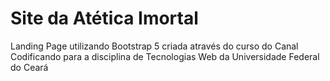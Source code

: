 # Site da Atética Imortal 
Landing Page utilizando Bootstrap 5 criada através do curso do Canal Codificando para a disciplina de Tecnologias Web da Universidade Federal do Ceará 
